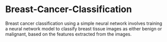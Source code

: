 # Breast-Cancer-Classification
Breast cancer classification using a simple neural network involves training a neural network model to classify breast tissue images as either benign or malignant, based on the features extracted from the images.
